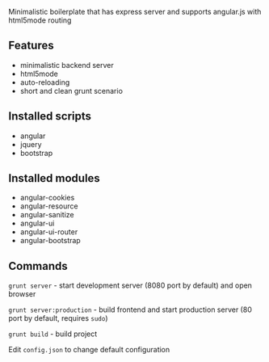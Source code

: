 Minimalistic boilerplate that has express server and supports angular.js with html5mode routing

## Features

* minimalistic backend server
* html5mode
* auto-reloading
* short and clean grunt scenario

## Installed scripts
* angular
* jquery
* bootstrap

## Installed modules
* angular-cookies
* angular-resource
* angular-sanitize
* angular-ui
* angular-ui-router
* angular-bootstrap

## Commands
`grunt server` - start development server (8080 port by default) and open browser

`grunt server:production` - build frontend and start production server (80 port by default, requires `sudo`)

`grunt build` - build project

Edit `config.json` to change default configuration
